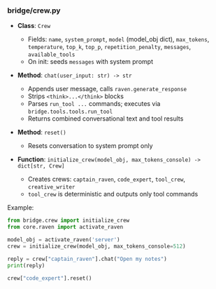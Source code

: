 ### bridge/crew.py

- **Class**: `Crew`
  - Fields: `name`, `system_prompt`, `model` (model_obj dict), `max_tokens`, `temperature`, `top_k`, `top_p`, `repetition_penalty`, `messages`, `available_tools`
  - On init: seeds `messages` with system prompt

- **Method**: `chat(user_input: str) -> str`
  - Appends user message, calls `raven.generate_response`
  - Strips `<think>...</think>` blocks
  - Parses `run_tool ...` commands; executes via `bridge.tools.tools.run_tool`
  - Returns combined conversational text and tool results

- **Method**: `reset()`
  - Resets conversation to system prompt only

- **Function**: `initialize_crew(model_obj, max_tokens_console) -> dict[str, Crew]`
  - Creates crews: `captain_raven`, `code_expert`, `tool_crew`, `creative_writer`
  - `tool_crew` is deterministic and outputs only tool commands

Example:
```python
from bridge.crew import initialize_crew
from core.raven import activate_raven

model_obj = activate_raven('server')
crew = initialize_crew(model_obj, max_tokens_console=512)

reply = crew["captain_raven"].chat("Open my notes")
print(reply)

crew["code_expert"].reset()
```
